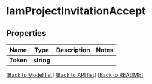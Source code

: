 # IamProjectInvitationAccept

## Properties

Name | Type | Description | Notes
------------ | ------------- | ------------- | -------------
**Token** | **string** |  | 

[[Back to Model list]](../README.md#documentation-for-models) [[Back to API list]](../README.md#documentation-for-api-endpoints) [[Back to README]](../README.md)



